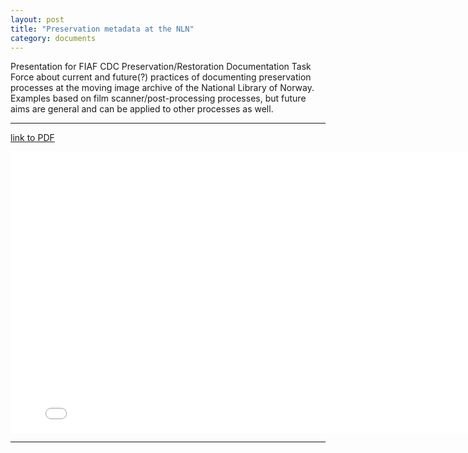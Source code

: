 ```yaml
---
layout: post
title: "Preservation metadata at the NLN"
category: documents
---
```


Presentation for FIAF CDC Preservation/Restoration Documentation Task Force about current and future(?) practices of documenting preservation processes at the moving image archive of the National Library of Norway. Examples based on film scanner/post-processing processes, but future aims are general and can be applied to other processes as well.

---

[link to PDF](/assets/pdf/CDC-Presentation-25042023.pdf)

<embed src="/assets/pdf/CDC-Presentation-25042023.pdf#zoom=fitW" type="application/pdf" width="800" height="450">

---